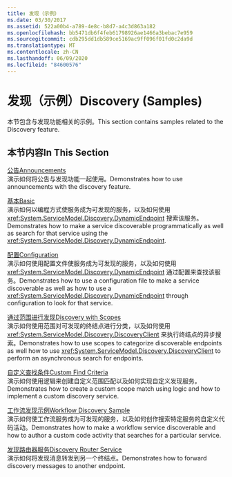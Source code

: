 ```yaml
---
title: 发现（示例）
ms.date: 03/30/2017
ms.assetid: 522a00b4-a789-4e8c-b8d7-a4c3d863a182
ms.openlocfilehash: bb5471db6f4feb61798926ae1466a3bebac7e959
ms.sourcegitcommit: cdb295dd1db589ce5169ac9ff096f01fd0c2da9d
ms.translationtype: MT
ms.contentlocale: zh-CN
ms.lasthandoff: 06/09/2020
ms.locfileid: "84600576"
---
```

# <a name="discovery-samples"></a><span data-ttu-id="216c4-102">发现（示例）</span><span class="sxs-lookup"><span data-stu-id="216c4-102">Discovery (Samples)</span></span>
<span data-ttu-id="216c4-103">本节包含与发现功能相关的示例。</span><span class="sxs-lookup"><span data-stu-id="216c4-103">This section contains samples related to the Discovery feature.</span></span>  
  
## <a name="in-this-section"></a><span data-ttu-id="216c4-104">本节内容</span><span class="sxs-lookup"><span data-stu-id="216c4-104">In This Section</span></span>  
 [<span data-ttu-id="216c4-105">公告</span><span class="sxs-lookup"><span data-stu-id="216c4-105">Announcements</span></span>](announcements-sample.md)  
 <span data-ttu-id="216c4-106">演示如何将公告与发现功能一起使用。</span><span class="sxs-lookup"><span data-stu-id="216c4-106">Demonstrates how to use announcements with the discovery feature.</span></span>  
  
 [<span data-ttu-id="216c4-107">基本</span><span class="sxs-lookup"><span data-stu-id="216c4-107">Basic</span></span>](basic-sample.md)  
 <span data-ttu-id="216c4-108">演示如何以编程方式使服务成为可发现的服务，以及如何使用 <xref:System.ServiceModel.Discovery.DynamicEndpoint> 搜索该服务。</span><span class="sxs-lookup"><span data-stu-id="216c4-108">Demonstrates how to make a service discoverable programmatically as well as search for that service using the <xref:System.ServiceModel.Discovery.DynamicEndpoint>.</span></span>  
  
 [<span data-ttu-id="216c4-109">配置</span><span class="sxs-lookup"><span data-stu-id="216c4-109">Configuration</span></span>](configuration-sample.md)  
 <span data-ttu-id="216c4-110">演示如何使用配置文件使服务成为可发现的服务，以及如何使用 <xref:System.ServiceModel.Discovery.DynamicEndpoint> 通过配置来查找该服务。</span><span class="sxs-lookup"><span data-stu-id="216c4-110">Demonstrates how to use a configuration file to make a service discoverable as well as how to use a <xref:System.ServiceModel.Discovery.DynamicEndpoint> through configuration to look for that service.</span></span>  
  
 [<span data-ttu-id="216c4-111">通过范围进行发现</span><span class="sxs-lookup"><span data-stu-id="216c4-111">Discovery with Scopes</span></span>](discovery-with-scopes-sample.md)  
 <span data-ttu-id="216c4-112">演示如何使用范围对可发现的终结点进行分类，以及如何使用 <xref:System.ServiceModel.Discovery.DiscoveryClient> 来执行终结点的异步搜索。</span><span class="sxs-lookup"><span data-stu-id="216c4-112">Demonstrates how to use scopes to categorize discoverable endpoints as well how to use <xref:System.ServiceModel.Discovery.DiscoveryClient> to perform an asynchronous search for endpoints.</span></span>  
  
 [<span data-ttu-id="216c4-113">自定义查找条件</span><span class="sxs-lookup"><span data-stu-id="216c4-113">Custom Find Criteria</span></span>](custom-find-criteria.md)  
 <span data-ttu-id="216c4-114">演示如何使用逻辑来创建自定义范围匹配以及如何实现自定义发现服务。</span><span class="sxs-lookup"><span data-stu-id="216c4-114">Demonstrates how to create a custom scope match using logic and how to implement a custom discovery service.</span></span>  
  
 [<span data-ttu-id="216c4-115">工作流发现示例</span><span class="sxs-lookup"><span data-stu-id="216c4-115">Workflow Discovery Sample</span></span>](workflow-discovery-sample.md)  
 <span data-ttu-id="216c4-116">演示如何使工作流服务成为可发现的服务，以及如何创作搜索特定服务的自定义代码活动。</span><span class="sxs-lookup"><span data-stu-id="216c4-116">Demonstrates how to make a workflow service discoverable and how to author a custom code activity that searches for a particular service.</span></span>  
  
 [<span data-ttu-id="216c4-117">发现路由器服务</span><span class="sxs-lookup"><span data-stu-id="216c4-117">Discovery Router Service</span></span>](discovery-router-service.md)  
 <span data-ttu-id="216c4-118">演示如何将发现消息转发到另一个终结点。</span><span class="sxs-lookup"><span data-stu-id="216c4-118">Demonstrates how to forward discovery messages to another endpoint.</span></span>
